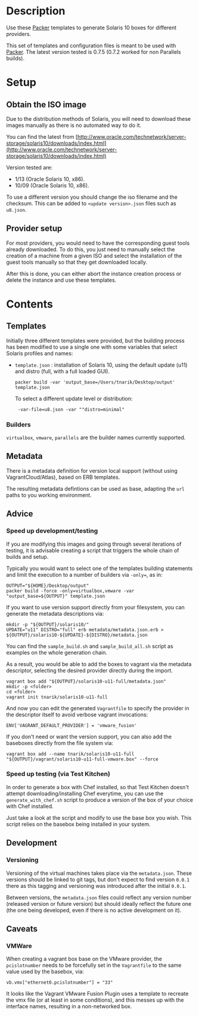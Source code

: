 # Description

Use these [Packer](https://packer.io/) templates to generate Solaris 10 boxes for different providers.

This set of templates and configuration files is meant to be used with [Packer](https://packer.io/). The latest version tested is 0.7.5 (0.7.2 worked for non Parallels builds).

# Setup

## Obtain the ISO image

Due to the distribution methods of Solaris, you will need to download these images manually as there is no automated way to do it.

You can find the latest from [http://www.oracle.com/technetwork/server-storage/solaris10/downloads/index.html](http://www.oracle.com/technetwork/server-storage/solaris10/downloads/index.html)

Version tested are:

 * 1/13 (Oracle Solaris 10, x86).
 * 10/09 (Oracle Solaris 10, x86).

To use a different version you should change the iso filename and the checksum. This can be added to `<update version>.json` files such as `u8.json`.

## Provider setup

For most providers, you would need to have the corresponding guest tools already downloaded. To do this, you just need to manually select the creation of a machine from a given ISO and select the installation of the guest tools manually so that they get downloaded locally.

After this is done, you can either abort the instance creation process or delete the instance and use these templates.


# Contents

## Templates

Initially three different templates were provided, but the building process has been modified to use a single one with some variables that select Solaris profiles and names:

 * `template.json` : installation of Solaris 10, using the default update (u11) and distro (full, with a full loaded GUI).

   ```
   packer build -var 'output_base=/Users/tnarik/Desktop/output' template.json
   ```

   To select a different update level or distribution:

   ```
    -var-file=u8.json -var ""distro=minimal"
   ```


### Builders

`virtualbox`, `vmware`, `parallels` are the builder names currently supported.


## Metadata

There is a metadata definition for version local support (without using VagrantCloud/Atlas), based on ERB templates.

The resulting metadata defintions can be used as base, adapting the `url` paths to you working environment.


## Advice

### Speed up development/testing

If you are modifying this images and going through several iterations of testing, it is advisable creating a script that triggers the whole chain of builds and setup.

Typically you would want to select one of the templates building statements and limit the execution to a number of builders via `-only=`, as in:

```
OUTPUT="${HOME}/Desktop/output"
packer build -force -only=virtualbox,vmware -var "output_base=${OUTPUT}" template.json
```

If you want to use version support directly from your filesystem, you can generate the metadata descriptions via: 

```
mkdir -p "${OUTPUT}/solaris10/"
UPDATE="u11" DISTRO="full" erb metadata/metadata.json.erb > ${OUTPUT}/solaris10-${UPDATE}-${DISTRO}/metadata.json
```

You can find the `sample_build.sh` and `sample_build_all.sh` script as examples on the whole generation chain.


As a result, you would be able to add the boxes to vagrant via the metadata descriptor, selecting the desired provider directly during the import.

```
vagrant box add "${OUTPUT}/solaris10-u11-full/metadata.json"
mkdir -p <folder>
cd <folder>
vagrant init tnarik/solaris10-u11-full
```

And now you can edit the generated `Vagrantfile` to specify the provider in the descriptor itself to avoid verbose vagrant invocations:

```
ENV['VAGRANT_DEFAULT_PROVIDER'] = 'vmware_fusion'
```

If you don't need or want the version support, you can also add the baseboxes directly from the file system via:

```
vagrant box add --name tnarik/solaris10-u11-full "${OUTPUT}/vagrant/solaris10-u11-full-vmware.box" --force
```

### Speed up testing (via Test Kitchen)

In order to generate a box with Chef installed, so that Test Kitchen doesn't attempt downloading/installing Chef everytime, you can use the `generate_with_chef.sh` script to produce a version of the box of your choice with Chef installed.

Just take a look at the script and modify to use the base box you wish. This script relies on the basebox being installed in your system.

## Development

### Versioning

Versioning of the virtual machines takes place via the `metadata.json`. These versions should be linked to git tags, but don't expect to find version `0.0.1` there as this tagging and versioning was introduced after the initial `0.0.1`.

Between versions, the `metadata.json` files could reflect any version number (released version or future version) but should ideally reflect the future one (the one being developed, even if there is no active development on it).

## Caveats
### VMWare

When creating a vagrant box base on the VMware provider, the `pcislotnumber` needs to be forcefully set in the `Vagrantfile` to the same value used by the basebox, via:

```
vb.vmx["ethernet0.pcislotnumber"] = "33"
```

It looks like the Vagrant VMware Fusion Plugin uses a template to recreate the vmx file (or at least in some conditions), and this messes up with the interface names, resulting in a non-networked box.  